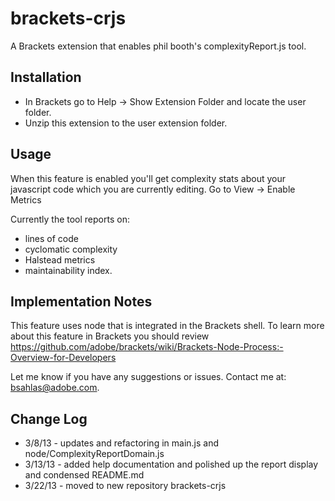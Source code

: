 brackets-crjs
=========================

A Brackets extension that enables phil booth's  complexityReport.js tool.  


## Installation
* In Brackets go to Help -> Show Extension Folder and locate the user folder.
* Unzip this extension to the user extension folder. 

## Usage
When this feature is enabled you'll get complexity stats about your javascript code which you are currently editing.  Go to View -> Enable Metrics

Currently the tool reports on:

* lines of code
* cyclomatic complexity
* Halstead metrics
* maintainability index.

## Implementation Notes
This feature uses node that is integrated in the Brackets shell.  To learn more about this feature in Brackets you should review https://github.com/adobe/brackets/wiki/Brackets-Node-Process:-Overview-for-Developers

Let me know if you have any suggestions or issues.  Contact me at: bsahlas@adobe.com. 

## Change Log
* 3/8/13 - updates and refactoring in main.js and node/ComplexityReportDomain.js 
* 3/13/13 - added help documentation and polished up the report display and condensed README.md
* 3/22/13 - moved to new repository brackets-crjs